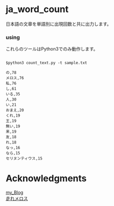 # ja_word_count
日本語の文章を単語別に出現回数と共に出力します。

### using
これらのツールはPython3でのみ動作します。
```

$python3 count_text.py -t sample.txt 

の,78
メロス,76
私,76
し,61
いる,35
人,30
い,21
おまえ,20
くれ,19
王,19
無い,19
来,19
友,18
れ,18
なっ,16
なら,15
セリヌンティウス,15

```

# Acknowledgments 
[my_Blog](http://syu-m-5151.hatenablog.com/)  
[走れメロス](http://www.aozora.gr.jp/cards/000035/files/1567_14913.html)   
